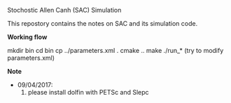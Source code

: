 Stochostic Allen Canh (SAC) Simulation

This repostory contains the notes on SAC and its simulation code.

**Working flow**

mkdir bin
cd bin
cp ../parameters.xml .
cmake ..
make
./run_*  (try to modify parameters.xml)


**Note**

* 09/04/2017:
    1. please install dolfin with PETSc and Slepc 


